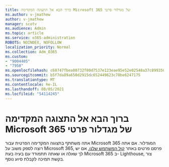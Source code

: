 ```yaml
---
title: ברוך הבא אל התצוגה המקדימה Microsoft 365 של מגדלור פרטי
ms.author: v-jmathew
author: v-jmathew
manager: scotv
ms.audience: Admin
ms.topic: article
ms.service: o365-administration
ROBOTS: NOINDEX, NOFOLLOW
localization_priority: Normal
ms.collection: Adm_O365
ms.custom:
- "9004405"
- "7958"
ms.openlocfilehash: c68747fbea80732f80d7537e123eae95e52e02548a37c899350a5d1f9f5cd53d
ms.sourcegitcommit: b5f7da89a650d2915dc652449623c78be6247175
ms.translationtype: MT
ms.contentlocale: he-IL
ms.lasthandoff: 08/05/2021
ms.locfileid: "54114245"
---
```

# <a name="welcome-to-the-microsoft-365-lighthouse-private-preview"></a>ברוך הבא אל התצוגה המקדימה Microsoft 365 של מגדלור פרטי

אתה משתתף בתצוגה המקדימה הפרטית עבור Microsoft 365 המגדלור. אם אתה רוצה לספק משוב על Microsoft 365, פרסם פרטים באתר [קול המשתמש שלנו.](https://aka.ms/M365Lighthouseuservoice) אם יש לך שאלה או שאתה תתמודד עם בעיה בעת Microsoft 365 ב- Lighthouse, צור בקשת תמיכה לקבלת סיוע נוסף.
